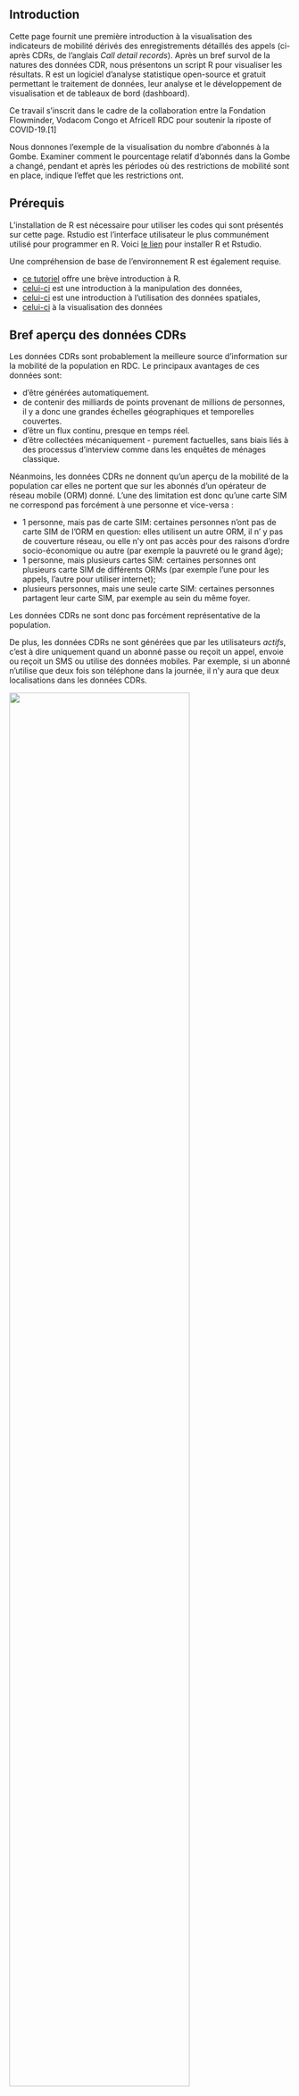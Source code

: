 Introduction
------------

Cette page fournit une première introduction à la visualisation des
indicateurs de mobilité dérivés des enregistrements détaillés des appels
(ci-après CDRs, de l’anglais *Call detail records*). Après un bref
survol de la natures des données CDR, nous présentons un script R pour
visualiser les résultats. R est un logiciel d’analyse statistique
open-source et gratuit permettant le traitement de données, leur analyse
et le développement de visualisation et de tableaux de bord (dashboard).

Ce travail s’inscrit dans le cadre de la collaboration entre la
Fondation Flowminder, Vodacom Congo et Africell RDC pour soutenir la
riposte of COVID-19.[1]

Nous donnones l’exemple de la visualisation du nombre d’abonnés à la
Gombe. Examiner comment le pourcentage relatif d’abonnés dans la Gombe a
changé, pendant et après les périodes où des restrictions de mobilité
sont en place, indique l’effet que les restrictions ont.

Prérequis
---------

L’installation de R est nécessaire pour utiliser les codes qui sont
présentés sur cette page. Rstudio est l’interface utilisateur le plus
communément utilisé pour programmer en R. Voici [le
lien](https://rstudio.com/products/rstudio/download/#download) pour
installer R et Rstudio.

Une compréhension de base de l’environnement R est également requise.

-   [ce tutoriel](https://cengel.github.io/R-intro/) offre une brève
    introduction à R.
-   [celui-ci](https://cengel.github.io/R-data-wrangling/) est une
    introduction à la manipulation des données,
-   [celui-ci](https://cengel.github.io/R-spatial/) est une introduction
    à l’utilisation des données spatiales,
-   [celui-ci](https://cengel.github.io/R-data-viz/) à la visualisation
    des données

Bref aperçu des données CDRs
----------------------------

Les données CDRs sont probablement la meilleure source d’information sur
la mobilité de la population en RDC. Le principaux avantages de ces
données sont:

-   d’être générées automatiquement.
-   de contenir des milliards de points provenant de millions de
    personnes, il y a donc une grandes échelles géographiques et
    temporelles couvertes.
-   d’être un flux continu, presque en temps réel.
-   d’être collectées mécaniquement - purement factuelles, sans biais
    liés à des processus d’interview comme dans les enquêtes de ménages
    classique.

Néanmoins, les données CDRs ne donnent qu’un aperçu de la mobilité de la
population car elles ne portent que sur les abonnés d’un opérateur de
réseau mobile (ORM) donné. L’une des limitation est donc qu’une carte
SIM ne correspond pas forcément à une personne et vice-versa :

-   1 personne, mais pas de carte SIM: certaines personnes n’ont pas de
    carte SIM de l’ORM en question: elles utilisent un autre ORM, il n’
    y pas de couverture réseau, ou elle n’y ont pas accès pour des
    raisons d’ordre socio-économique ou autre (par exemple la pauvreté
    ou le grand âge);
-   1 personne, mais plusieurs cartes SIM: certaines personnes ont
    plusieurs carte SIM de différents ORMs (par exemple l’une pour les
    appels, l’autre pour utiliser internet);
-   plusieurs personnes, mais une seule carte SIM: certaines personnes
    partagent leur carte SIM, par exemple au sein du même foyer.

Les données CDRs ne sont donc pas forcément représentative de la
population.

De plus, les données CDRs ne sont générées que par les utilisateurs
*actifs*, c’est à dire uniquement quand un abonné passe ou reçoit un
appel, envoie ou reçoit un SMS ou utilise des données mobiles. Par
exemple, si un abonné n’utilise que deux fois son téléphone dans la
journée, il n’y aura que deux localisations dans les données CDRs.

<img src="img/tower.png" width="80%" />

Comme les CDRs ne contiennent des informations que si les abonnés sont
actifs, la précision de la localisation peut varier grandement d’un
abonné à l’autre. Par exemple, la personne (1) sur le graphique
ci-dessous est active tous les jours si bien qu’il peut être localisé
chaque jour. Par contre, la personne 2 n’est active que le lundi et le
vendredi: les CDRs ne contiennent aucune information sur sa localisation
les autres jours.

<img src="img/time_resolution.PNG" width="80%" />

Ajoutons que la précision géographique des CDRs dépend de la
distribution des antennes relais vu que la localisation d’un abonné ne
se fait qu’au niveau de l’antenne relais. Dans certaines villes, on peut
compter une antenne relais tous les 200 mètres. Dans les zones rurales,
il peut n’y en avoir qu’une pour des dizaines de kilomètres carrés. La
précision géographique dépend donc de la distribution des antennes
relais à travers le territoire.

<img src="img/spatial_resolution.png" width="30%" />

En dernier lieu, un appel ou un SMS ne va pas forcément être acheminé
par l’antenne relais la plus proche: le traffic peut être réorienté vers
une autre antenne si la plus proche n’a pas la capacité de la gérer.

Confidentialité des données et protection de la sphère privée
-------------------------------------------------------------

Aucune donnée individuelle ne quitte le territoire de la RDC.

Aucune donnée individuelle ne quitte le contrôle de Africell RDC. Les
données sont traitées par Africell RDC sur leur installation et derrière
leur pare-feu, aucune donnée de niveau individuel ne quitte jamais
l’installation de Africell RDC.

Aucune information personnellement identifiable, telle que l’identité,
les données démographiques, l’emplacement, les contacts ou les
mouvements d’un individu, n’est à aucun moment mise à la disposition du
gouvernement ou de tout autre tierce partie.

Tous les résultats sont agrégées (par exemple, la densité d’abonnés dans
une municipalité donnée), ce qui signifie qu’ils ne contiennent aucune
information sur les abonnés individuels. Faible résolution spatiale et
temporelle: le nombre de personnes dans une zone de santé donnée sur une
journée donnée est exprimé en % de la normale. Les zones de moins de 15
abonnés sont d’ailleurs filtrées avant même le début du traitement des
données à Africell RDC. Ces données sont entièrement anonymisées.

Cette approche est conforme au Règlement général sur la protection des
données de l’Union Européenne (EU RGPD 2016/679)

Le code utilisé pour produire les résultats est en accès libre sur
GitHub pour que tout le monde puisse le consulter.

Le traitement des données CDRs, un maillon de la chaîne d’information
---------------------------------------------------------------------

Les donnée CDR sont utiles qu’une fois comprise comme un des nombreux
maillons de la chaìne d’information. Le diagramme suivant l’illustre
sous la forme d’un cycle.

Tout commence avec un besoin d’information. Dans le cas présent, la Task
Force Présidentielle demande des informations sur la mobilité de la
population afin d’évaluer l’efficacité des mesures pour contenir la
Covid-19.

Les opérateurs de réseaux mobiles disposent de données bruts, les CDRs,
qui doivent être traitées de façon sécurisées tout en préservant la
confidentialité des données des abonnés. Le résultats de ce traitement
sont des agrégats et des indicateurs de mobilité.

Ceux-ci doivent ensuite être mis en perspective avec des données
tierces, ne serait-ce que la délimitation des zones de santés. Une fois
ces résultats intermédiaire produits, ils doivent être interprété et
visualisé afin d’en extraire les messages clés. Une connaissance fine du
contexte est requise pour ce faire. En dernier lieu, ces visualisations
et messages doivent parvenir aux preneurs de décisions de façon
transparente et sans occulter les limitations de ces résultats. Ils ne
seront que l’un des nombreux paramètres pris en compte par les preneurs
de décision. Ces derniers seront en mesures de préciser leurs besoins
d’information afin que le processus décrit ici se répète, améliorant
ainsi la qualité des informations qu’ils reçoivent.

<img src="img/value_chain.png" width="80%" />

Des CDRs à un indicateur du nombre d’abonnés actifs dans chaque zone de santé
-----------------------------------------------------------------------------

Nous présentons ci-dessous un premier aperçu des étapes qui vont de *Raw
CDR* à *Visualisation and Key messages* en se basant sur la
colloboration avec Africell RDC. Flowminder a fourni à Africell des
requêtes SQL pour produire des agrégats CDR à partir des données CDR
brutes. Bien que ces agrégats n’exposent aucune information sur les
abonnés individuels, ils contiennent des informations qui peuvent être
considérées comme commercialement sensibles, y compris le nombre
d’abonnés vus dans une région. En traitant les données et en combinant
plusieurs agrégats, nous pouvons produire des indicateurs de mobilité
qui ne contiennent aucune information commercialement sensible.

Nous présentons ci-deouss les étapes principales du processus:

1.  Africell produit l’agrégat
    ‘nombre\_d’abonnés\_par\_zone\_de\_santé\_par\_jour’.
2.  Convertir le nombre d’abonnés en pourcentage de changement par
    rapport au nombre médian de la période référence.
3.  Visualiser le nombre d’abonnés au cours du temps
4.  Interpréter les résultats

### Étape 1: Africell produit l’agrégat ‘nombre\_d’abonnés\_par\_zone\_de\_santé\_par\_jour’.

*Données requises*:

-   Données CDR avec les champs *msisdn*, *date*, *localité* (ces
    données sont uniquement vue par Africell, personne d’autre n’y a
    accès)
-   Fichier géographique (par exemple un *shapefile*) des zones de santé

Ceci est la carte des zones de santé:

<img src="img/hz.png" width="30%" />

La table ci-dessous donne un exemple d’un fichier de CDR pour les appels
et les sms. Les six champs de données sont:

-   MSISDN: l’identifiant de l’abonné qui initie l’appel ou le sms
    (\*Mobile Station International Subscriber Directory Number").
-   MSISDN\_COUNTERPART: l’identifiant de l’abonné qui reçoit l’appel ou
    le sms
-   CELL\_ID: l’identifiant de la cell par lequel l’appel a été initié
    (source)
-   REGION: la région géographique définie selon les régions commerciale
    de chaque ORM
-   EVENT\_TYPE: appel (*voice*) ou sms
-   TIMESTAMP: la date et l’heure (horodatage)

<img src="img/cdr.png" width="80%" />

La requête SQL est disponible
[ici](https://github.com/Flowminder/COVID-19/blob/d25c51841584dcedacf1c074ce80ead0e927890a/count_subscribers.sql#L5)
et reproduite ci-dessous:

    CREATE TABLE count_subscribers_per_locality_per_day AS (

        SELECT * FROM (
            SELECT calls.call_date AS visit_date,
                cells.locality AS locality,
                count(DISTINCT msisdn) AS subscriber_count
            FROM calls
            INNER JOIN cells
                ON calls.location_id = cells.cell_id
            WHERE calls.call_date >= '2020-02-01'
                AND calls.call_date <= CURRENT_DATE
            GROUP BY visit_date, locality
        ) AS grouped
        WHERE grouped.subscriber_count > 15

    );

Africell a classifier les antennes de relais en fonction des zones de
santé et a adapté la requête SQL ci-dessus aux particularité de son
systeme.

*Résultat*: Un tableau contenant les colonnes date, zone de santé,
nombre de MSISDN uniques. Voir l’exemple ci-dessous, qui contient de
fausses données. Ce tableau n’est vu que par Africell et Flowminder.

<img src="img/presence_aggregat.PNG" width="30%" />

### Étape 2: Convertir le nombre d’abonnés en pourcentage de changement par rapport au nombre médian de la période référence.

Cela empêche la divulgation d’informations commercialement sensibles sur
le nombre d’abonné tout en permettant toujours de transmettre des
informations précieuses et pertinentes.

Nous considérons la période de référence comme la période de quatre
semaines précédant immédiatement l’introduction de tout restrictions de
mobilité du gouvernement. Voir l’exemple ci-dessous, qui contient de
fausses données.

La période de réference et d’analyse est résumée sur le schema suivant.

<img src="img/timeline.PNG" width="100%" />

*Résultat*: Un tableau contenant les colonnes date, zone de santé, le
nombre de MSISDN uniques exprimé en % changement par rapport à la
période de référence. Voir l’exemple ci-dessous, qui contient de fausses
données.

Par exemple, la ligne 2 signale que à la Gombe le 1er janvier 2020, il y
avait 10% de plus de MSISDN uniques que durant la période de référence.

<img src="img/presence_perc.PNG" width="30%" />

Sous réserve de l’autorisation explicite de Africell, ce tableau peut
être vu par des tierces parties.

### Étape 3: Visualiser le nombre d’abonnés au cours du temps

Nous présentons ci-dessous le code requis pour cette visualisation. Il
se base sur deux principaux fichiers:

1.  `afri_pres_kin_norm.csv`: La nombre d’abonnés d’Africell par jour et
    par zone de santé, calculé à l’étape 2
2.  `healthzones_adm1.shp`: Le *shapefile* des zones de santés de
    Kinshasa

Le *shapefile* ne sera ici utilisé que pour recouvrer les noms de chaque
zone de santé enregistrée dans la table `afri_pres_kin_norm.csv` par un
identifiant.

Nous commençons pas lire les `afri_pres_kin_norm.csv` dans R avec la
commande `read.csv`

    presence_or=read.csv("data/africell/afri_pres_kin_norm.csv") # read the csv file

Nous inspectons ensuite la dimension de cette table avec `dim`.

    dim(presence_or) # montre le nombre de lignes et de colonnes.

    ## [1] 7708    3

Il 7708 lignes et 3 colonnes.

Nous prenons connaissance des 5 premières ligne avec `head`.

    head(presence_or) # montre les première lignes et de colonnes.

    ##                F_id       DATE pres_norm
    ## 1 relation/10704911 2020-02-01  3.420011
    ## 2 relation/10721872 2020-02-01  6.462922
    ## 3 relation/10720731 2020-02-01  5.479898
    ## 4 relation/10722139 2020-02-01  5.288341
    ## 5 relation/10650548 2020-02-01  4.357150
    ## 6 relation/10718886 2020-02-01  6.292042

Nous y voyons les 3 champs:

-   F\_id: un identifiant de la zone de santé que nous pourrons joindre
    au *shapefile* des zones de santé
-   DATE: la date
-   pres\_norm: le compte d’abonné unique par zone de santé exprimé en
    pourcentage de changement par rapport à la médiane de la période de
    référence.

Lisons maintenant le *shapefile* des zones de santé grâce à la fonction
`readOGR` du *package* `rgdal`.

    library(rgdal)
    hz_or=readOGR("data/poly/healthzones_adm1.shp")

    ## OGR data source with driver: ESRI Shapefile 
    ## Source: "C:\Users\Xaviervollenweider\Documents\Flowminder\COVID\DRC\hand_over\data\poly\healthzones_adm1.shp", layer: "healthzones_adm1"
    ## with 519 features
    ## It has 11 fields

La fonction `readOGR` nous informes qu’il y a 519 *features* ce qui
correspond dans notre cas à 519 zones de santé.

L’objet `hz_or` est combine une suite de polygones, représentant chacun
une zone de santé, à une table de données dont nous pouvons inspecter le
noms des champs avec la fonction `names`.

    names(hz_or)

    ##  [1] "F_id"       "attributio" "boundary"   "health_lev" "name"      
    ##  [6] "ref"        "ref_dhis2"  "source"     "type"       "ADM1_FR"   
    ## [11] "ADM1_PCODE"

Nous y retrouvons le champs `F_id` que nous utiliserons pour faire le
joint avec la table `presence_or`.

Nous pouvons afficher cette carte avec la commande `plot`.

    plot(hz_or)

<img src="img/hz.png" width="30%" />

Nous joignons maintenant les données de la table du *shapefile* avec la
table de présence, ne selectionnant que le nom des zones. Ceci est fait
avec le package `dplyr` et sa fonction `left_join` et `select`. Nous
transformons également le champs DATE, un character, en format de date
avec `mutate` appliquant la fonction `as.Date` au champs `DATE`.

    library(dplyr)
    presence=presence_or%>%
      left_join(hz_or@data%>%
                  select(F_id,name,ADM1_FR),
                by="F_id")%>%
      mutate(DATE=as.Date(DATE))

Nous sommes maintenant en mesures filtrer la table pour se concentrer
sur la Gombe et de donner une première visualisation.

    library(ggplot2)
    g=ggplot()+
      geom_line(data=presence%>%
                  filter(name=="Gombe"),
                aes(x = DATE, 
                    y = pres_norm,
                    group=name),
                colour="#095798")

    g

<img src="img/timeline_1.png" width="70%" />

Specifions que nous souhaitons voir chaque mois identifié sur l’axe des
horizontal.

    g=g+scale_x_date(date_breaks = "month",
                     date_labels = "%B")

    g

<img src="img/timeline_2.png" width="70%" />

Ajoutons une ligne de référence horizontale.

    g=g+geom_hline(yintercept = 0, colour = "grey50") 

    g

<img src="img/timeline_3.png" width="70%" />

Identifions les dimanches.

    library(lubridate)                  # package to handle dates
    presence=presence%>%
      mutate(wdays=wday(DATE,           # wday is a function taking the DATE as input ...
                        label = T,      # to transform a date in the day of the week, label=True -> day in word 
                        week_start=1),  # and the week start on the Monday
             weekdays_binary=ifelse(wdays=="Sun","dimanche","lundi à samedi") # create a binary variable: either "Sunday" or "Monday to Saturday"
             ) 

    g=g+
      geom_point(data = presence%>%
                   filter(name=="Gombe"),
                 aes(x = DATE, 
                     y = pres_norm, 
                     group=name, 
                     shape=weekdays_binary),
                 size=2.5,
                colour="#095798")+
      scale_shape_manual(values=c(16, 1))+
      scale_color_manual(values=c("#095798"))

    g

<img src="img/timeline_4.png" width="70%" />

Ajoutons des dates clés.

    # key dates Gombe #####
    events <- data.frame(
      date = c(
        lubridate::as_date("2020-03-18"), 
        lubridate::as_date("2020-04-06"),
        lubridate::as_date("2020-06-29")
      ),
      label = 1:3,
      type = c(
        "Premières mesures annoncées ",
        "Début du confinement de la Gombe ",
        "Déconfinement de la Gombe"
      ),
      vjust = c(0, 0, 0)
    ) %>%
      mutate(index = paste0(label, ") ", type))
    dateCaption <- stringr::str_wrap(paste0("Dates clés: ", paste(events$index, collapse = "")), 100)

    # key dates lines Kinshasa #####
    key_dates_lines=geom_vline(data = events, 
                                   aes(xintercept = date), linetype = "dashed", colour = "grey")

    key_dates_labels=geom_label(
      data = events, aes(x = date, y = 15, label = label, vjust = vjust),
      label.r = unit(0, "mm"), label.size = unit(0, "mm"), fill = "#e9e3da"
    )

Et clarifions le noms des axes.

    g=g+
      key_dates_lines  +
      key_dates_labels +
      labs(
        x = "",
        y = "Pourcentage par rapport à la période de référence",
        shape= "Jour de la semaine:",
        subtitle =dateCaption,
        caption = "Sources de données: Africell RDC"
      )

    g

<img src="img/timeline_5.png" width="100%" />

### Etape 4: interpréter les résultats

*Lecture du graphique* Le nombre d’abonnés fréquentant la Gombe a décru
de plus de 70% lors des deux premières semaines du confinement (moins
qu’un dimanche normal). La fréquentation a ensuite lentement augmenté
suite à la réouverture de certains commerces le 21 avril avant de
rebondir suite à la fin du confinement le 29 juin à des niveaux en
semaine comparable à celui d’un samedi normal. La trajectoire de retour
à la normale se poursuit sur les mois de juillets à septembre.

Les mesures ont rapidement eu un impact important et durable sur la
fréquentation de la Gombe: moins d’abonnés s’y trouvent pendant une même
journée. Ceci a pu limiter la circulation du virus, mais a pu
occasionner une baisse de la fréquentation des divers commerces de la
Gombe et donc une baisse de l’activité économique. Les abonnés dont les
moyens de subsistance dépendent de leur présence à la Gombe ou de celle
de clients peuvent avoir subi des pertes de revenus importantes.

[1] Ce travail a été réalisé avec le soutien financier de la Division
Sécurité Humaine du Département Fédéral des Affaires Étrangères de la
Confédération Suisse et du Programme de Matrice de Suivi de Déplacement
de la mission l’Organisation Mondiale pour les Migrations en RDC. Le
contenu de cette page relève de la seule responsabilité de la Fondation
Flowminder et ne reflète pas nécessairement les vues de la Confédération
Suisse ou de l’Organisation Mondiale pour la Migration.

